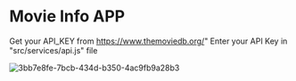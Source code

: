 # Movie Info APP
Get your API_KEY from https://www.themoviedb.org/"
Enter your API Key in "src/services/api.js" file
 

![3bb7e8fe-7bcb-434d-b350-4ac9fb9a28b3](https://github.com/user-attachments/assets/84d0375c-28ee-4fd2-bf1c-34e22e44b213)
